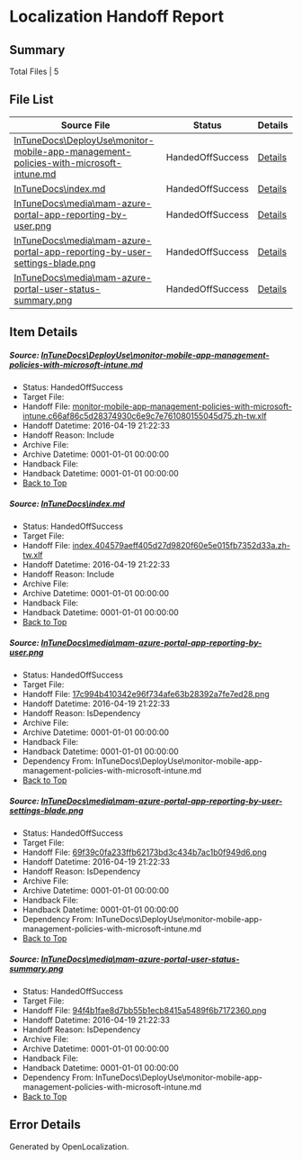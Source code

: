 # <a name='report-top'></a> Localization Handoff Report

## Summary
 Total Files | 5

## File List
 Source File | Status | Details 
 ----------- | ------ | ------- 
 [InTuneDocs\DeployUse\monitor-mobile-app-management-policies-with-microsoft-intune.md](https://github.com/Microsoft/IntuneDocs-pr/blob/c25b88519a6a24277afec779477df268ef246ee4/InTuneDocs/DeployUse/monitor-mobile-app-management-policies-with-microsoft-intune.md) | HandedOffSuccess | [Details](#f03ec254b07f8a1dbfe3f29003a2748d44e8da62251)
 [InTuneDocs\index.md](https://github.com/Microsoft/IntuneDocs-pr/blob/baa86d2930dbb34c1fc83ab811d92944c499a98a/InTuneDocs/index.md) | HandedOffSuccess | [Details](#9954ffe656bbfe299a01d8056898d9b38c7a19d0686)
 [InTuneDocs\media\mam-azure-portal-app-reporting-by-user.png](https://github.com/Microsoft/IntuneDocs-pr/blob/4669261ccc5c7820e2ac6c5f20920c1e136f785c/InTuneDocs/media/mam-azure-portal-app-reporting-by-user.png) | HandedOffSuccess | [Details](#17c994b410342e96f734afe63b28392a7fe7ed28972)
 [InTuneDocs\media\mam-azure-portal-app-reporting-by-user-settings-blade.png](https://github.com/Microsoft/IntuneDocs-pr/blob/4669261ccc5c7820e2ac6c5f20920c1e136f785c/InTuneDocs/media/mam-azure-portal-app-reporting-by-user-settings-blade.png) | HandedOffSuccess | [Details](#69f39c0fa233ffb62173bd3c434b7ac1b0f949d6971)
 [InTuneDocs\media\mam-azure-portal-user-status-summary.png](https://github.com/Microsoft/IntuneDocs-pr/blob/4669261ccc5c7820e2ac6c5f20920c1e136f785c/InTuneDocs/media/mam-azure-portal-user-status-summary.png) | HandedOffSuccess | [Details](#94f4b1fae8d7bb55b1ecb8415a5489f6b7172360974)

## Item Details
##### <a name='f03ec254b07f8a1dbfe3f29003a2748d44e8da62251'></a> Source: [InTuneDocs\DeployUse\monitor-mobile-app-management-policies-with-microsoft-intune.md](https://github.com/Microsoft/IntuneDocs-pr/blob/c25b88519a6a24277afec779477df268ef246ee4/InTuneDocs/DeployUse/monitor-mobile-app-management-policies-with-microsoft-intune.md)
* Status: HandedOffSuccess
* Target File: 
* Handoff File: [monitor-mobile-app-management-policies-with-microsoft-intune.c66af86c5d28374930c6e9c7e761080155045d75.zh-tw.xlf](https://github.com/Microsoft/EM.handoff/blob/ac1b6ad65c0bed13343a2848ab89d5743b7bbc09/ol-handoff/Microsoft/IntuneDocs-pr.zh-tw/master/monitor-mobile-app-management-policies-with-microsoft-intune.c66af86c5d28374930c6e9c7e761080155045d75.zh-tw.xlf)
* Handoff Datetime: 2016-04-19 21:22:33
* Handoff Reason: Include
* Archive File: 
* Archive Datetime: 0001-01-01 00:00:00
* Handback File: 
* Handback Datetime: 0001-01-01 00:00:00
* [Back to Top](#report-top)

##### <a name='9954ffe656bbfe299a01d8056898d9b38c7a19d0686'></a> Source: [InTuneDocs\index.md](https://github.com/Microsoft/IntuneDocs-pr/blob/baa86d2930dbb34c1fc83ab811d92944c499a98a/InTuneDocs/index.md)
* Status: HandedOffSuccess
* Target File: 
* Handoff File: [index.404579aeff405d27d9820f60e5e015fb7352d33a.zh-tw.xlf](https://github.com/Microsoft/EM.handoff/blob/ac1b6ad65c0bed13343a2848ab89d5743b7bbc09/ol-handoff/Microsoft/IntuneDocs-pr.zh-tw/master/index.404579aeff405d27d9820f60e5e015fb7352d33a.zh-tw.xlf)
* Handoff Datetime: 2016-04-19 21:22:33
* Handoff Reason: Include
* Archive File: 
* Archive Datetime: 0001-01-01 00:00:00
* Handback File: 
* Handback Datetime: 0001-01-01 00:00:00
* [Back to Top](#report-top)

##### <a name='17c994b410342e96f734afe63b28392a7fe7ed28972'></a> Source: [InTuneDocs\media\mam-azure-portal-app-reporting-by-user.png](https://github.com/Microsoft/IntuneDocs-pr/blob/4669261ccc5c7820e2ac6c5f20920c1e136f785c/InTuneDocs/media/mam-azure-portal-app-reporting-by-user.png)
* Status: HandedOffSuccess
* Target File: 
* Handoff File: [17c994b410342e96f734afe63b28392a7fe7ed28.png](https://github.com/Microsoft/EM.handoff/blob/ac1b6ad65c0bed13343a2848ab89d5743b7bbc09/ol-handoff/Microsoft/IntuneDocs-pr.zh-tw/master/17c994b410342e96f734afe63b28392a7fe7ed28.png)
* Handoff Datetime: 2016-04-19 21:22:33
* Handoff Reason: IsDependency
* Archive File: 
* Archive Datetime: 0001-01-01 00:00:00
* Handback File: 
* Handback Datetime: 0001-01-01 00:00:00
* Dependency From: InTuneDocs\DeployUse\monitor-mobile-app-management-policies-with-microsoft-intune.md
* [Back to Top](#report-top)

##### <a name='69f39c0fa233ffb62173bd3c434b7ac1b0f949d6971'></a> Source: [InTuneDocs\media\mam-azure-portal-app-reporting-by-user-settings-blade.png](https://github.com/Microsoft/IntuneDocs-pr/blob/4669261ccc5c7820e2ac6c5f20920c1e136f785c/InTuneDocs/media/mam-azure-portal-app-reporting-by-user-settings-blade.png)
* Status: HandedOffSuccess
* Target File: 
* Handoff File: [69f39c0fa233ffb62173bd3c434b7ac1b0f949d6.png](https://github.com/Microsoft/EM.handoff/blob/ac1b6ad65c0bed13343a2848ab89d5743b7bbc09/ol-handoff/Microsoft/IntuneDocs-pr.zh-tw/master/69f39c0fa233ffb62173bd3c434b7ac1b0f949d6.png)
* Handoff Datetime: 2016-04-19 21:22:33
* Handoff Reason: IsDependency
* Archive File: 
* Archive Datetime: 0001-01-01 00:00:00
* Handback File: 
* Handback Datetime: 0001-01-01 00:00:00
* Dependency From: InTuneDocs\DeployUse\monitor-mobile-app-management-policies-with-microsoft-intune.md
* [Back to Top](#report-top)

##### <a name='94f4b1fae8d7bb55b1ecb8415a5489f6b7172360974'></a> Source: [InTuneDocs\media\mam-azure-portal-user-status-summary.png](https://github.com/Microsoft/IntuneDocs-pr/blob/4669261ccc5c7820e2ac6c5f20920c1e136f785c/InTuneDocs/media/mam-azure-portal-user-status-summary.png)
* Status: HandedOffSuccess
* Target File: 
* Handoff File: [94f4b1fae8d7bb55b1ecb8415a5489f6b7172360.png](https://github.com/Microsoft/EM.handoff/blob/ac1b6ad65c0bed13343a2848ab89d5743b7bbc09/ol-handoff/Microsoft/IntuneDocs-pr.zh-tw/master/94f4b1fae8d7bb55b1ecb8415a5489f6b7172360.png)
* Handoff Datetime: 2016-04-19 21:22:33
* Handoff Reason: IsDependency
* Archive File: 
* Archive Datetime: 0001-01-01 00:00:00
* Handback File: 
* Handback Datetime: 0001-01-01 00:00:00
* Dependency From: InTuneDocs\DeployUse\monitor-mobile-app-management-policies-with-microsoft-intune.md
* [Back to Top](#report-top)


## Error Details

Generated by OpenLocalization.
